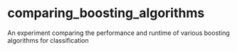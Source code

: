 # comparing_boosting_algorithms
An experiment comparing the performance and runtime of various boosting algorithms for classification
